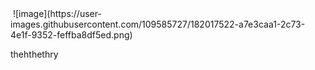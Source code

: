 <!DOCTYPE html>
<html>
<head>
	<meta charset="utf-8">
	<meta name="viewport" content="width=device-width, initial-scale=1">
	<title></title>
</head>
<body>
  <div> 
    <If you are in trouble remember that God is merciful>
    </div> 
     <div>
       <roaa>
         </div>
      <div>
        <The most beautiful smile without word>
          </div>
        <img>
          ![image](https://user-images.githubusercontent.com/109585727/182017522-a7e3caa1-2c73-4e1f-9352-feffba8df5ed.png)
          </img>
          <icon>
            

   
<h>thehthethry</h1>
</body>
</html>
